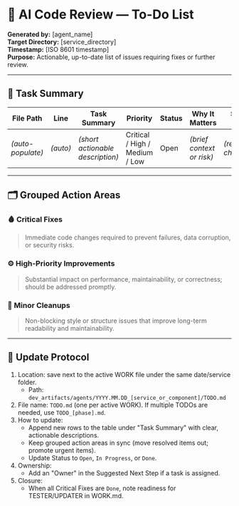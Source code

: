 # 🧭 AI Code Review — To-Do List

**Generated by:** [agent_name]  
**Target Directory:** [service_directory]  
**Timestamp:** [ISO 8601 timestamp]  
**Purpose:** Actionable, up-to-date list of issues requiring fixes or further review.

---

## 🔧 Task Summary

| File Path | Line | Task Summary | Priority | Status | Why It Matters | Suggested Next Step |
|------------|------|---------------|-----------|---------|----------------|---------------------|
| *(auto-populate)* | *(auto)* | *(short actionable description)* | Critical / High / Medium / Low | Open | *(brief context or risk)* | *(recommended change or test)* |

---

## 🗂️ Grouped Action Areas

### 🩸 Critical Fixes
> Immediate code changes required to prevent failures, data corruption, or security risks.

### ⚙️ High-Priority Improvements
> Substantial impact on performance, maintainability, or correctness; should be addressed promptly.

### 🧹 Minor Cleanups
> Non-blocking style or structure issues that improve long-term readability and maintainability.

---

## 🔁 Update Protocol

1. Location: save next to the active WORK file under the same date/service folder.
   - Path: `dev_artifacts/agents/YYYY.MM.DD_[service_or_component]/TODO.md`
2. File name: `TODO.md` (one per active WORK). If multiple TODOs are needed, use `TODO_[phase].md`.
3. How to update:
   - Append new rows to the table under "Task Summary" with clear, actionable descriptions.
   - Keep grouped action areas in sync (move resolved items out; promote urgent items).
   - Update Status to `Open`, `In Progress`, or `Done`.
4. Ownership:
   - Add an "Owner" in the Suggested Next Step if a task is assigned.
5. Closure:
   - When all Critical Fixes are `Done`, note readiness for TESTER/UPDATER in WORK.md.
